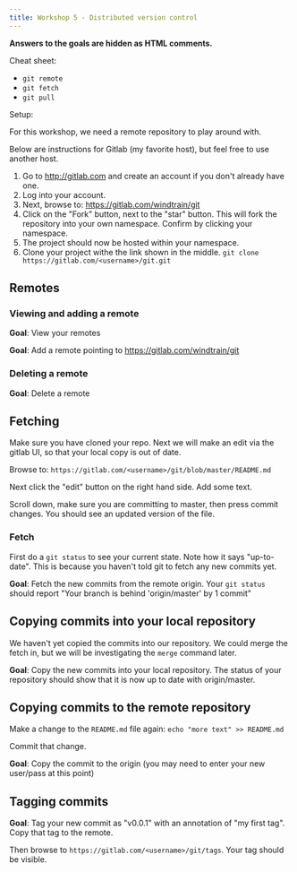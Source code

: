 ```yaml
---
title: Workshop 5 - Distributed version control
---
```


**Answers to the goals are hidden as HTML comments.**

Cheat sheet:

- `git remote`
- `git fetch`
- `git pull`

Setup:

For this workshop, we need a remote repository to play around with.

Below are instructions for Gitlab (my favorite host), but feel free to use another host.

1. Go to http://gitlab.com and create an account if you don't already have one.
2. Log into your account.
3. Next, browse to: https://gitlab.com/windtrain/git
4. Click on the "Fork" button, next to the "star" button. This will fork the repository into your own namespace. Confirm by clicking your namespace.
5. The project should now be hosted within your namespace.
6. Clone your project withe the link shown in the middle. `git clone https://gitlab.com/<username>/git.git`

## Remotes

### Viewing and adding a remote

**Goal**: View your remotes

<pre style="display: none;">git remote -v
</pre>

**Goal**: Add a remote pointing to https://gitlab.com/windtrain/git

<pre style="display: none;">git remote add training https://gitlab.com/windtrain/git
git remote -v
</pre>

### Deleting a remote

**Goal**: Delete a remote

<pre style="display: none;">
git remote rm training
</pre>

## Fetching

Make sure you have cloned your repo. Next we will make an edit via the gitlab UI, so that your local copy is out of date.

Browse to: `https://gitlab.com/<username>/git/blob/master/README.md`

Next click the "edit" button on the right hand side. Add some text.

Scroll down, make sure you are committing to master, then press commit changes. You should see an updated version of the file.

### Fetch

First do a `git status` to see your current state. Note how it says "up-to-date". This is because you haven't told git to fetch any new commits yet.

**Goal**: Fetch the new commits from the remote origin. Your `git status` should report "Your branch is behind 'origin/master' by 1 commit"

<pre style="display: none;">
git fetch
```
or more verbosely
```
git fetch origin master
</pre>

## Copying commits into your local repository

We haven't yet copied the commits into our repository. We could merge the fetch in, but we will be investigating the `merge` command later.

**Goal**: Copy the new commits into your local repository. The status of your repository should show that it is now up to date with origin/master.

<pre style="display: none;">
git pull
```
or more verbosely
```
git pull origin master
</pre>

## Copying commits to the remote repository

Make a change to the `README.md` file again: `echo "more text" >> README.md`

Commit that change.

**Goal**: Copy the commit to the origin (you may need to enter your new user/pass at this point)

<pre style="display: none;">
git push
```
or more verbosely
```
git push origin master
</pre>

## Tagging commits

**Goal**: Tag your new commit as "v0.0.1" with an annotation of "my first tag". Copy that tag to the remote.

Then browse to `https://gitlab.com/<username>/git/tags`. Your tag should be visible.

<pre style="display: none;">
git tag v0.0.1 -m "My first tag"
git push --tags
</pre>
